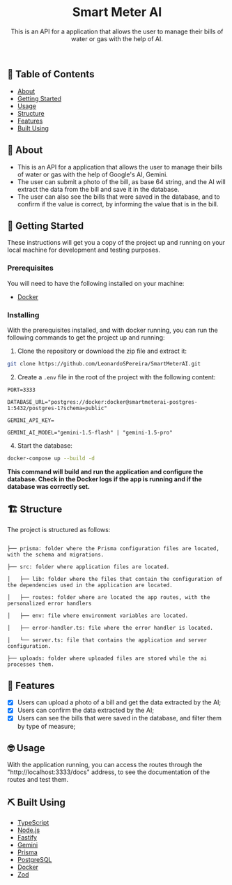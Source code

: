 <h1 align="center">Smart Meter AI</h1>

<p align="center"> This is an API for a application that allows the user to manage their bills of water or gas with the help of AI. </p>
    <br> 
</p>

## 📝 Table of Contents

- [About](#about)
- [Getting Started](#getting_started)
- [Usage](#usage)
- [Structure](#structure)
- [Features](#features)
- [Built Using](#built_using)

## 🧐 About <a name = "about"></a>
- This is an API for a application that allows the user to manage their bills of water or gas with the help of Google's AI, Gemini.
- The user can submit a photo of the bill, as base 64 string, and the AI will extract the data from the bill and save it in the database.
- The user can also see the bills that were saved in the database, and to confirm if the value is correct, by informing the value that is in the bill.

## 🏁 Getting Started <a name = "getting_started"></a>

These instructions will get you a copy of the project up and running on your local machine for development and testing purposes.

### Prerequisites
You will need to have the following installed on your machine:
- [Docker](https://www.docker.com/)

### Installing
With the prerequisites installed, and with docker running, you can run the following commands to get the project up and running:

1. Clone the repository or download the zip file and extract it:
```bash
git clone https://github.com/LeonardoSPereira/SmartMeterAI.git
```

2. Create a `.env` file in the root of the project with the following content:
```env
PORT=3333

DATABASE_URL="postgres://docker:docker@smartmeterai-postgres-1:5432/postgres-1?schema=public"

GEMINI_API_KEY=

GEMINI_AI_MODEL="gemini-1.5-flash" | "gemini-1.5-pro"
```

4. Start the database:
```bash
docker-compose up --build -d
```
**This command will build and run the application and configure the database. Check in the Docker logs if the app is running and if the database was correctly set.**

## 🏗️ Structure <a name = "structure"></a>
The project is structured as follows:
```

├── prisma: folder where the Prisma configuration files are located, with the schema and migrations.

├── src: folder where application files are located.

│   ├── lib: folder where the files that contain the configuration of the dependencies used in the application are located.

│   ├── routes: folder where are located the app routes, with the personalized error handlers

│   ├── env: file where environment variables are located.

│   ├── error-handler.ts: file where the error handler is located.

│   └── server.ts: file that contains the application and server configuration.

├── uploads: folder where uploaded files are stored while the ai processes them.

```

## 🎈 Features <a name = "features"></a>

- [x] Users can upload a photo of a bill and get the data extracted by the AI;
- [x] Users can confirm the data extracted by the AI;
- [x] Users can see the bills that were saved in the database, and filter them by type of measure;

## 🤓 Usage <a name="usage"></a>
With the application running, you can access the routes through the "http://localhost:3333/docs" address, to see the documentation of the routes and test them.

## ⛏️ Built Using <a name = "built_using"></a>
- [TypeScript](https://www.typescriptlang.org/)
- [Node.js](https://nodejs.org/en/)
- [Fastify](https://www.fastify.io/)
- [Gemini](https://ai.google.dev/gemini-api/docs/vision?lang=node)
- [Prisma](https://www.prisma.io/)
- [PostgreSQL](https://www.postgresql.org/)
- [Docker](https://www.docker.com/)
- [Zod](https://zod.dev/)


